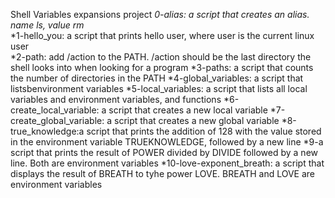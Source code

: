 Shell Variables expansions project
*0-alias: a script that creates an alias. name ls, value rm*  
*1-hello_you: a script that prints hello user, where user is the current linux user  
*2-path: add /action to the PATH. /action should be the last directory the shell looks into when looking for a program 
*3-paths: a script that counts the number of directories in the PATH 
*4-global_variables: a script that listsbenvironment variables 
*5-local_variables: a script that lists all local variables and environment variables, and functions 
*6-create_local_variable: a script that creates a new local variable 
*7-create_global_variable: a script that creates a new global variable 
*8-true_knowledge:a script that prints the addition of 128 with the value stored in the environment variable TRUEKNOWLEDGE, followed by a new line
*9-a script that prints the result of POWER divided by DIVIDE followed by a new line. Both are environment variables
*10-love-exponent_breath: a script that displays the result of BREATH to tyhe power LOVE. BREATH and LOVE are environment variables 
